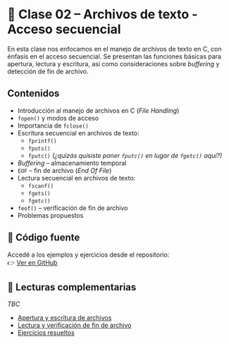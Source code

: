 # 🔹 Clase 02 – Archivos de texto - Acceso secuencial

En esta clase nos enfocamos en el manejo de archivos de texto en C, con énfasis en el acceso secuencial. Se presentan las funciones básicas para apertura, lectura y escritura, así como consideraciones sobre *buffering* y detección de fin de archivo.

## Contenidos

- Introducción al manejo de archivos en C (*File Handling*)
- `fopen()` y modos de acceso
- Importancia de `fclose()`
- Escritura secuencial en archivos de texto:
  - `fprintf()`
  - `fputs()`
  - `fputc()` *(¿quizás quisiste poner `fputc()` en lugar de `fgetc()` aquí?)*
- *Buffering* – almacenamiento temporal
- `EOF` – fin de archivo (*End Of File*)
- Lectura secuencial en archivos de texto:
  - `fscanf()`
  - `fgets()`
  - `fgetc()`
- `feof()` – verificación de fin de archivo
- Problemas propuestos

## 📂 Código fuente

Accedé a los ejemplos y ejercicios desde el repositorio:  
👉 [Ver en GitHub](https://github.com/SrWilbur/INFOII/tree/main/C/clase_02)

## 📘 Lecturas complementarias

*TBC*

- [Apertura y escritura de archivos](apertura-escritura.md)
- [Lectura y verificación de fin de archivo](lectura-eof.md)
- [Ejercicios resueltos](ejercicios.md)
